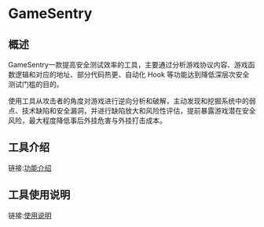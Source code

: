 # GameSentry

## 概述

GameSentry一款提高安全测试效率的工具，主要通过分析游戏协议内容、游戏函数逻辑和对应的地址、部分代码热更、自动化 Hook 等功能达到降低深层次安全测试门槛的目的。

使用工具从攻击者的角度对游戏进行逆向分析和破解，主动发现和挖掘系统中的弱点、技术缺陷和安全漏洞，并进行缺陷放大和风险性评估，提前暴露游戏潜在安全风险，最大程度降低事后外挂危害与外挂打击成本。

## 工具介绍

链接:[功能介绍](doc/Features.md)

## 工具使用说明

链接:[使用说明](doc/InstructionsForUse.md)